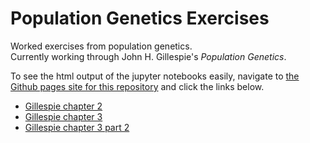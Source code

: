 # Population Genetics Exercises

Worked exercises from population genetics.   
Currently working through John H. Gillespie's *Population Genetics*.

To see the html output of the jupyter notebooks easily, navigate to [the Github pages site for this repository](https://aerin13.github.io/PopGenExercises/) and click the links below. 

- [Gillespie chapter 2](GillespieCh2.html)
- [Gillespie chapter 3](GillespieCh3.html)
- [Gillespie chapter 3 part 2](GillespieCh3Part2.html)

